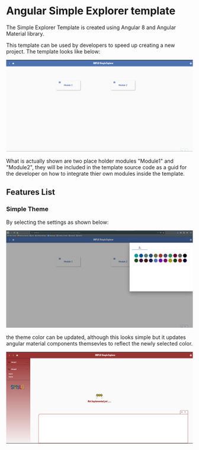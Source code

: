 # Angular Simple Explorer template


The Simple Explorer Template is created using Angular 8 and Angular Material library. 

This template can be used by developers to speed up creating a new project. The template looks like below:

![Template Explorer Page](images/templateView1.png)


What is actually shown are two place holder modules "Module1" and "Module2", they will be included in the template source code as a guid for the developer on how to integrate thier own modules inside the template.

## Features List

### Simple Theme 

By selecting the settings as shown below:

![Template Settings](images/template_settings.png)

the theme color can be updated, although this looks simple but it updates angular material components themsevles to reflect the newly selected color.

![Template With different Theme](images/template_with_theme.png)

